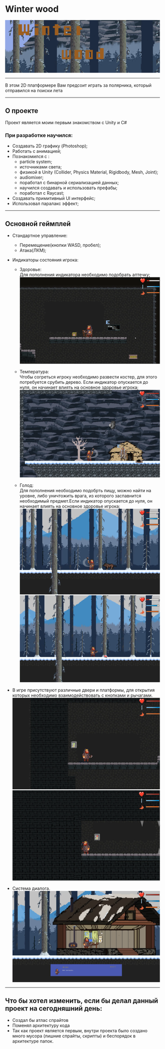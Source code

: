# Winter wood
![logo](ReadmeFiles/Picture/Logo.png)

___
В этом 2D платформере Вам предсоит играть за полярника, который отправился на поиски лета
___

## О проекте 

Проект является моим первым знакомством с Unity и С# 

### При разработке научился: 
+ Создавать 2D графику (Photoshop);
+ Работать с анимацией;
+ Познакомился c :     
  + particle system;
  + источниками света;
  + физикой в Unity (Collider, Physics Material, Rigidbody, Mesh, Joint);
  + audiomixer;
  + поработал с бинарной сериализацией данных;
  + научился создавать и использовать префабы; 
  + поработал с Raycast;
+ Создавать примитивный UI интерфейс;
+ Использовал паралакс эффект;
___

## Основной геймплей 

+ Cтандартное управление:
  + Перемещение(кнопки WASD, пробел);
  + Атака(ЛКМ);

+ Индикаторы состояния игрока: 
  + Здоровье:  
  Для пополнения индикатора необходимо подобрать аптечку;
  ![foodBar](ReadmeFiles/Picture/healthBar.png) 

  + Температура:  
  Чтобы согреться игроку необходимо развести костер, для этого потребуется срубить дерево. Если индикатор опускается до нуля, он начинает влиять на основное здоровье игрока;
  ![attack](ReadmeFiles/Picture/attack.png)

  + Голод:  
 Для пополнения необходимо подобрть пищу, можно найти на уровне, либо уничтожить врага, из которого заспавнится необходимый предмет.Если индикатор опускается до нуля, он начинает влиять на основное здоровье игрока;
 ![attack](ReadmeFiles/Picture/foodBar.png)
 ![attack](ReadmeFiles/Picture/foodBar_2.png)

+ В игре присутствуют различные двери и платформы, для открытия которых необходимо взаимодействовать с кнопками и рычагами.
![button](ReadmeFiles/Picture/button.png)
![handle](ReadmeFiles/Picture/handle.png)

+ Система диалога.
![dialog](ReadmeFiles/Picture/dialog.png)
___


## Что бы хотел изменить, если бы делал данный проект на сегодняшний день:

+ Создал бы атлас спрайтов 
+ Поменял архитектуру кода 
+ Так как проект является первым, внутри проекта было создано много мусора (лишние спрайты, скрипты) и беспорядок в архитектуре папок. 


 


